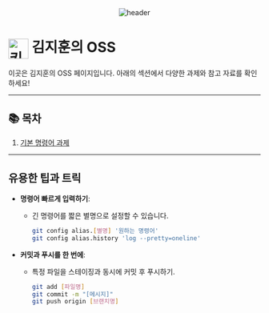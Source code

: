 <div align="center">
    <img src="https://capsule-render.vercel.app/api?type=wave&color=auto&height=300&section=header&text=KIM%20OSS&fontSize=90" alt="header"/>
</div>

# <img src="https://github.com/user-attachments/assets/e821bf7f-74a3-4fee-a605-5e57b43f1bd0" alt="키보드 이미지" width="40" style="vertical-align: middle;"/> 김지훈의 OSS

이곳은 김지훈의 OSS 페이지입니다. 아래의 섹션에서 다양한 과제와 참고 자료를 확인하세요!

---

## 📚 목차

1. [기본 명령어 과제](#기본-명령어-과제)

---

## 유용한 팁과 트릭

- **명령어 빠르게 입력하기**:
    - 긴 명령어를 짧은 별명으로 설정할 수 있습니다.
        ```bash
        git config alias.[별명] '원하는 명령어'
        git config alias.history 'log --pretty=oneline'
        ```

- **커밋과 푸시를 한 번에**:
    - 특정 파일을 스테이징과 동시에 커밋 후 푸시하기.
        ```bash
        git add [파일명]
        git commit -m "[메시지]"
        git push origin [브랜치명]
        ```

